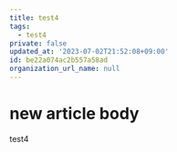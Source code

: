 ```yaml
---
title: test4
tags:
  - test4
private: false
updated_at: '2023-07-02T21:52:08+09:00'
id: be22a074ac2b557a58ad
organization_url_name: null
---
```

# new article body
test4
